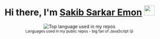 <h1 align="center">Hi there, I'm <a href="https://www.blackcater.win/" target="_blank">Sakib Sarkar Emon</a> <img
src="https://github.com/blackcater/blackcater/raw/main/images/Hi.gif" height="32" /></h1>

<div align="center">
  <img width="" src="https://github-readme-stats.vercel.app/api/top-langs/?username=aralroca&layout=compact&hide_title=1&card_width=300" alt="Top language used in my repos" />
  <br />
  <small>Languages used in my public repos - big fan of JavaScript 😛</small>
  <br />
  <br />
</div>
